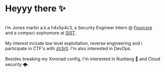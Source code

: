 # Heyyy there ✨ 

<br>I’m Jones martin a.k.a h4x5p4c3, a Security Engineer Intern @ [Fourcore](https://fourcore.io/) and a compsci sophomore at [SIST](https://www.sathyabama.ac.in/).<br>
<br>My interest include low level exploitation, reverse engineering and i participate in CTF's with [zh3r0](https://www.zh3r0.com/). I'm also interested in DevOps.<br>
<br>Besides breaking my Xmonad config, I'm interested in Rustlang 🦀  and Cloud security 🌩.<br>

